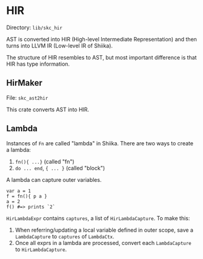 # HIR

Directory: `lib/skc_hir`

AST is converted into HIR (High-level Intermediate Representation) and then turns into LLVM IR (Low-level IR of Shiika).

The structure of HIR resembles to AST, but most important difference is that HIR has type information.

## HirMaker

File: `skc_ast2hir`

This crate converts AST into HIR.

## Lambda

Instances of `Fn` are called "lambda" in Shiika. There are two ways to create a lambda:

1. `fn(){ ...}` (called "fn")
2. `do ... end`, `{ ... }` (called "block")

A lambda can capture outer variables.

```
var a = 1
f = fn(){ p a }
a = 2
f() #=> prints `2`
```

`HirLambdaExpr` contains `captures`, a list of `HirLambdaCapture`. To make this:

1. When referring/updating a local variable defined in outer scope, save a `LambdaCapture` to `captures` of `LambdaCtx`.
2. Once all exprs in a lambda are processed, convert each `LambdaCapture` to `HirLambdaCapture`.
